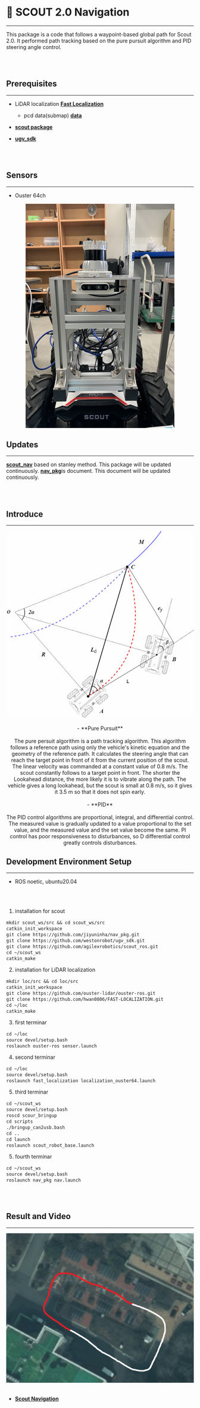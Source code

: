   
# 🚀 SCOUT 2.0 Navigation 
---

This package is a code that follows a waypoint-based global path for Scout 2.0. It performed path tracking based on the pure pursuit algorithm and PID steering angle control.


<br/><br/>

## **Prerequisites**
---
- LiDAR localization [**Fast Localization**](https://github.com/hwan0806/FAST-LOCALIZATION)
  - pcd data(submap) [**data**](https://drive.google.com/file/d/1uJNYgAl9EpmnVGMoPCPvhDYSY3XAQz-t/view?usp=sharing)
  
- [**scout package**](https://github.com/agilexrobotics/scout_ros)
- [**ugv_sdk**](https://github.com/westonrobot/ugv_sdk)

<br/><br/>

## **Sensors**
---
- Ouster 64ch 
<p align="center"><img src="./fig/mount.jpg"  width="400" height="600"/>


## **Updates**
---
[**scout_nav**](https://github.com/jiyuninha/nav_pkg_stanley) based on stanley method. This package will be updated continuously. 
[**nav_pkg**]()is document. This document will be updated continuously.

<br/><br/>

## **Introduce**
---
<p align="center"><img src="./fig/purepursuit.jpg" width="600" height="500"/>
<br/><br/>
- **Pure Pursuit**
<br/><br/>
The pure persuit algorithm is a path tracking algorithm. This algorithm follows a reference path using only the vehicle's kinetic equation and the geometry of the reference path. It calculates the steering angle that can reach the target point in front of it from the current position of the scout. The linear velocity was commanded at a constant value of 0.8 m/s. The scout constantly follows to a target point in front. The shorter the Lookahead distance, the more likely it is to vibrate along the path. The vehicle gives a long lookahead, but the scout is small at 0.8 m/s, so it gives it 3.5 m so that it does not spin early.
<br/><br/>
- **PID**
<br/><br/>
The PID control algorithms are proportional, integral, and differential control. The measured value is gradually updated to a value proportional to the set value, and the measured value and the set value become the same. PI control has poor responsiveness to disturbances, so D differential control greatly controls disturbances.


## **Development Environment Setup**
---
- ROS noetic, ubuntu20.04

<br/>
<br/>

1. installation for scout 
```
mkdir scout_ws/src && cd scout_ws/src
catkin_init_workspace
git clone https://github.com/jiyuninha/nav_pkg.git
git clone https://github.com/westonrobot/ugv_sdk.git
git clone https://github.com/agilexrobotics/scout_ros.git
cd ~/scout_ws
catkin_make

```

2. installation for LiDAR localization
```
mkdir loc/src && cd loc/src
catkin_init_workspace
git clone https://github.com/ouster-lidar/ouster-ros.git
git clone https://github.com/hwan0806/FAST-LOCALIZATION.git
cd ~/loc 
catkin_make
```

3. first terminar
```
cd ~/loc
source devel/setup.bash
roslaunch ouster-ros sensor.launch
```
4. second terminar
```
cd ~/loc 
source devel/setup.bash
roslaunch fast_localization localization_ouster64.launch
```
5. third terminar
```
cd ~/scout_ws 
source devel/setup.bash
roscd scour_bringup 
cd scripts 
./bringup_can2usb.bash
cd ..
cd launch 
roslaunch scout_robot_base.launch
```
5. fourth terminar
```
cd ~/scout_ws
source devel/setup.bash
roslaunch nav_pkg nav.launch
```

<br/><br/>

## **Result and Video**
---
<p align="center"><img src="./fig/globalpath.png"  width="600" height="400"/>
<br/><br/>

- [**Scout Navigation**](https://youtu.be/myETR4duN9g)


